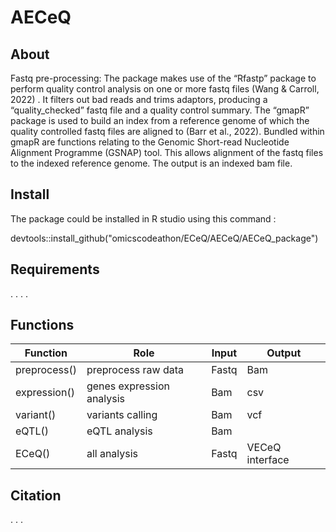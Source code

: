 # AECeQ

## About
Fastq pre-processing:
The package makes use of the “Rfastp” package to perform quality control analysis on one or more fastq files (Wang & Carroll, 2022) . It filters out bad reads and 
trims adaptors, producing a “quality_checked” fastq file and a quality control summary. The “gmapR” package is used to build an index from a reference genome of which 
the quality controlled fastq files are aligned to (Barr et al., 2022). Bundled within gmapR are functions relating to the Genomic Short-read Nucleotide Alignment 
Programme (GSNAP) tool. This allows alignment of the fastq files to the indexed reference genome. The output is an indexed bam file.



## Install 

The package could be installed in R studio using this command :

devtools::install_github("omicscodeathon/ECeQ/AECeQ/AECeQ_package")

## Requirements
.
.
.
.

## Functions

| Function  | Role| Input | Output | 
| ------------- | ------------- | ------------- | ------------- |
| preprocess() |  preprocess raw data |  Fastq   | Bam  |
| expression()  |   genes expression analysis  | Bam   | csv  |
| variant()  |   variants calling  | Bam   | vcf  |
| eQTL()  |   eQTL analysis  | Bam   |     |
| ECeQ()  |   all analysis  | Fastq   | VECeQ interface  |


## Citation
.
.
.

